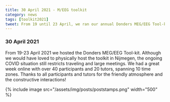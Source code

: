 ```yaml
---
title: 30 April 2021 - M/EEG toolkit
category: news
tags: [toolkit2021]
tweet: From 19 until 23 April, we ran our annual Donders MEG/EEG Tool-kit. We had a fun week with over 40 participants, and 20 tutors. See http://fieldtriptoolbox.org/workshop/toolkit2021/
---
```


### 30 April 2021

From 19-23 April 2021 we hosted the Donders MEG/EEG Tool-kit. Although we would have loved to physically host the toolkit in Nijmegen, the ongoing COVID situation still restricts traveling and large meetings. We had a great week online with over 40 participants and 20 tutors, spanning 10 time zones. Thanks to all participants and tutors for the friendly atmosphere and the constructive interactions!

{% include image src="/assets/img/posts/poststamps.png" width="500" %}
